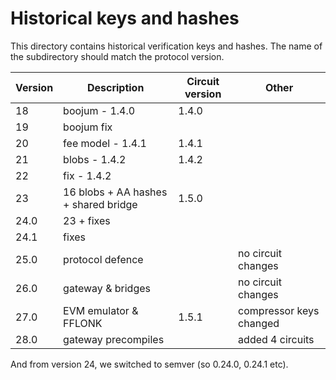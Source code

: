 # Historical keys and hashes

This directory contains historical verification keys and hashes. The name of the subdirectory should match the protocol
version.

| Version | Description                          | Circuit version | Other                   |
| ------- | ------------------------------------ | --------------- | ------------------------|
| 18      | boojum - 1.4.0                       | 1.4.0           |                         |
| 19      | boojum fix                           |                 |                         |
| 20      | fee model - 1.4.1                    | 1.4.1           |                         |
| 21      | blobs - 1.4.2                        | 1.4.2           |                         |
| 22      | fix - 1.4.2                          |                 |                         |
| 23      | 16 blobs + AA hashes + shared bridge | 1.5.0           |                         |
| 24.0    | 23 + fixes                           |                 |                         |
| 24.1    | fixes                                |                 |                         |
| 25.0    | protocol defence                     |                 | no circuit changes      |
| 26.0    | gateway & bridges                    |                 | no circuit changes      |
| 27.0    | EVM emulator & FFLONK                | 1.5.1           | compressor keys changed |
| 28.0    | gateway precompiles                  |                 | added 4 circuits        |

And from version 24, we switched to semver (so 0.24.0, 0.24.1 etc).
